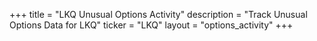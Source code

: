 +++
title = "LKQ Unusual Options Activity"
description = "Track Unusual Options Data for LKQ"
ticker = "LKQ"
layout = "options_activity"
+++

